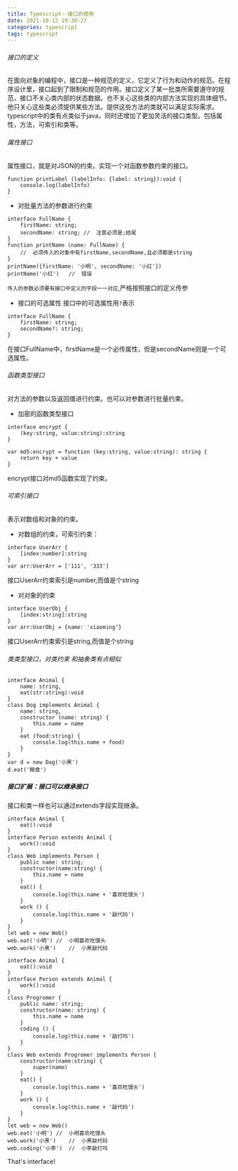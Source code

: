 ```yaml
---
title: Typescript--接口的使用
date: 2021-10-12 19:30:27
categories: typescript
tags: typescript
---
```

###### 接口的定义
在面向对象的编程中，接口是一种规范的定义，它定义了行为和动作的规范。在程序设计里，接口起到了限制和规范的作用。接口定义了某一批类所需要遵守的规范，接口不关心类内部的状态数据。也不关心这些类的内部方法实现的具体细节。他只关心这些类必须提供某些方法。提供这些方法的类就可以满足实际需求。typescript中的类有点类似于java，同时还增加了更加灵活的接口类型。包括属性，方法，可索引和类等。

###### 属性接口
属性接口，就是对JSON的约束。实现一个对函数参数约束的接口。
```
function printLabel (labelInfo: {label: string}):void {
    console.log(labelInfo)
}
```
+ 对批量方法的参数进行约束
```
interface FullName {
    firstName: string;
    secondName: string; //  注意必须是;结尾
}
function printName (name: FullName) {
    //  必须传入的对象中有firstName,secondName,且必须都是string
}
printName({firstName: '小明', secondName: '小红'})
printName('小红')   //  错误
```
`传入的参数必须要有接口中定义的字段一一对应`,严格按照接口的定义传参

+ 接口的可选属性
接口中的可选属性用`?`表示
```
interface FullName {
    firstName: string;
    secondName?: string;
}
```
在接口FullName中，firstName是一个必传属性，但是secondName则是一个可选属性。

###### 函数类型接口
对方法的参数以及返回值进行约束。也可以对参数进行批量约束。

+ 加密的函数类型接口

```
interface encrypt {
    (key:string, value:string):string
}

var md5:encrypt = function (key:string, value:string): string {
    return key + value
}
```
encrypt接口对md5函数实现了约束。

###### 可索引接口
表示对数组和对象的约束。
+ 对数组的约束，可索引约束：
```
interface UserArr {
    [index:number]:string
}
var arr:UserArr = ['111', '333']
```
接口UserArr约束索引是number,而值是个string
+ 对对象的约束
```
interface UserObj {
    [index:string]:string
}
var arr:UserObj = {name: 'xiaoming‘}
```
接口UserArr约束索引是string,而值是个string

###### 类类型接口，对类约束 和抽象类有点相似

```
interface Animal {
    name: string,
    eat(str:string):void
}
class Dog implements Animal {
    name: string,
    constructor (name: string) {
        this.name = name
    }
    eat (food:string) {
        console.log(this.name + food)
    }
}
var d = new Dag('小黑')
d.eat('粮食')
```

##### 接口扩展：接口可以继承接口
接口和类一样也可以通过extends字段实现继承。
```
interface Animal {
    eat():void
}
interface Person extends Animal {
    work():void
}
class Web implements Person {
    public name: string;
    constructor(name:string) {
        this.name = name
    }
    eat() {
        console.log(this.name + '喜欢吃馒头')
    }
    work () {
        console.log(this.name + '敲代码')
    }
}
let web = new Web()
web.eat('小明') //  小明喜欢吃馒头
web.work('小黑')    //  小黑敲代码
```
```
interface Animal {
    eat():void
}
interface Person extends Animal {
    work():void
}
class Progromer {
    public name: string;
    constructor(name: string) {
        this.name = name
    }
    coding () {
        console.log(this.name + '敲打吗')
    }
}
class Web extends Progromer implements Person {
    constructor(name:string) {
        super(name)
    }
    eat() {
        console.log(this.name + '喜欢吃馒头')
    }
    work () {
        console.log(this.name + '敲代码')
    }
}
let web = new Web()
web.eat('小明') //  小明喜欢吃馒头
web.work('小黑')    //  小黑敲代码
web.coding('小李')  //  小李敲打吗
```
That's interface!